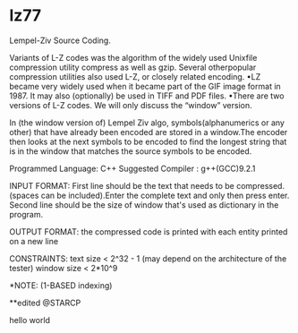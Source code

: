 # lz77
Lempel-Ziv Source Coding.

Variants of L-Z codes was the algorithm of the widely used Unixfile compression utility compress as well as gzip. Several otherpopular compression utilities also used L-Z, or closely related encoding.
•LZ became very widely used when it became part of the GIF image format in 1987. It may also (optionally) be used in TIFF and PDF files.
•There are two versions of L-Z codes. We will only discuss the “window” version.

In (the window version of) Lempel Ziv algo, symbols(alphanumerics or any other) that have already been encoded are stored in a window.The encoder then looks at the next symbols to be encoded to find the longest string that is in the window that matches the source symbols to be encoded.

Programmed Language: C++
Suggested Compiler : g++(GCC)9.2.1

INPUT FORMAT:
First line should be the text that needs to be compressed.(spaces can be included).Enter the complete text and only then press enter.
Second line should be the size of window that's used as dictionary in the program.

OUTPUT FORMAT:
the compressed code is printed with each entity printed on a new line

CONSTRAINTS:
text size   < 2^32 - 1 (may depend on the architecture of the tester)
window size < 2*10^9

*NOTE: (1-BASED indexing)



**edited @STARCP

hello world
